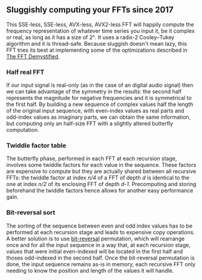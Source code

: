 ## Sluggishly computing your FFTs since 2017

This SSE-less, SSE-less, AVX-less, AVX2-less FFT will happily compute the frequency representation of whatever time series you input it, be it complex or real, as long as it has a size of 2ⁿ. It uses a radix-2 Cooley–Tukey algorithm and it is thread-safe. Because sluggish doesn't mean lazy, this FFT tries its best at implementing some of the optimizations described in [The FFT Demystified][2].

[2]: https://web.archive.org/web/20180307115735/http://www.engineeringproductivitytools.com/stuff/T0001/index.html

### Half real FFT

If our input signal is real-only (as in the case of an digital audio signal) then we can take advantage of the symmetry in the results: the second half represents the magnitude for negative frequencies and it is symmetrical to the first half. By building a new sequence of complex values half the length of the original input sequence, with even-index values as real parts and odd-index values as imaginary parts, we can obtain the same information, but computing only an half-size FFT with a slightly altered butterfly computation.

### Twiddle factor table

The butterfly phase, performed in each FFT at each recursion stage, involves some twiddle factors for each value in the sequence. These factors are expensive to compute but they are actually shared between all recursive FFTs: the twiddle factor at index *n/4* of a FFT of depth *d* is identical to the one at index *n/2* of its enclosing FFT of depth *d-1*. Precomputing and storing beforehand the twiddle factors hence allows for another easy performance gain.

### Bit-reversal sort

The sorting of the sequence between even and odd index values has to be performed at each recursion stage and leads to expensive copy operations. A better solution is to use [bit-reversal][3] permutation, which will rearrange once and for all the input sequence in a way that, at each recursion stage, values that were initial even-indexed will be located in the first half and thoses odd-indexed in the second half. Once the bit-reversal permutation is done, the input sequence remains as-is in memory, each recursive FFT only needing to know the position and length of the values it will handle.

[3]: https://graphics.stanford.edu/~seander/bithacks.html#BitReverseObvious
